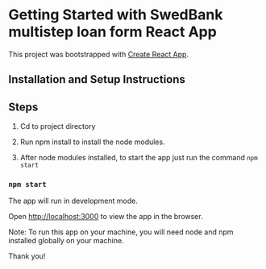 # Getting Started with SwedBank multistep loan form React App

This project was bootstrapped with [Create React App](https://github.com/facebook/create-react-app).


## Installation and Setup Instructions

## Steps
 1. Cd to project directory

 2. Run npm install to install the node modules.

 3. After node modules installed, to start the app just run the command  `npm start`

  ### `npm start`


The app will run in development mode.

Open [http://localhost:3000](http://localhost:3000) to view the app in the browser.

Note: To run this app on your machine, you will need node and npm installed globally on your machine.

Thank you!



